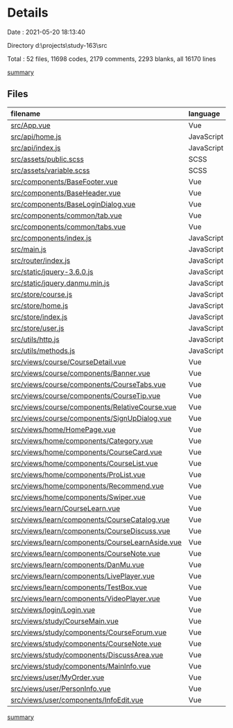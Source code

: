 # Details

Date : 2021-05-20 18:13:40

Directory d:\projects\study-163\src

Total : 52 files,  11698 codes, 2179 comments, 2293 blanks, all 16170 lines

[summary](results.md)

## Files
| filename | language | code | comment | blank | total |
| :--- | :--- | ---: | ---: | ---: | ---: |
| [src/App.vue](/src/App.vue) | Vue | 30 | 1 | 3 | 34 |
| [src/api/home.js](/src/api/home.js) | JavaScript | 1 | 0 | 1 | 2 |
| [src/api/index.js](/src/api/index.js) | JavaScript | 4 | 3 | 3 | 10 |
| [src/assets/public.scss](/src/assets/public.scss) | SCSS | 68 | 5 | 5 | 78 |
| [src/assets/variable.scss](/src/assets/variable.scss) | SCSS | 2 | 1 | 1 | 4 |
| [src/components/BaseFooter.vue](/src/components/BaseFooter.vue) | Vue | 16 | 0 | 2 | 18 |
| [src/components/BaseHeader.vue](/src/components/BaseHeader.vue) | Vue | 175 | 5 | 6 | 186 |
| [src/components/BaseLoginDialog.vue](/src/components/BaseLoginDialog.vue) | Vue | 199 | 3 | 6 | 208 |
| [src/components/common/tab.vue](/src/components/common/tab.vue) | Vue | 19 | 0 | 2 | 21 |
| [src/components/common/tabs.vue](/src/components/common/tabs.vue) | Vue | 50 | 0 | 3 | 53 |
| [src/components/index.js](/src/components/index.js) | JavaScript | 18 | 3 | 4 | 25 |
| [src/main.js](/src/main.js) | JavaScript | 18 | 4 | 3 | 25 |
| [src/router/index.js](/src/router/index.js) | JavaScript | 51 | 1 | 6 | 58 |
| [src/static/jquery-3.6.0.js](/src/static/jquery-3.6.0.js) | JavaScript | 6,895 | 1,911 | 2,076 | 10,882 |
| [src/static/jquery.danmu.min.js](/src/static/jquery.danmu.min.js) | JavaScript | 1 | 0 | 0 | 1 |
| [src/store/course.js](/src/store/course.js) | JavaScript | 152 | 0 | 14 | 166 |
| [src/store/home.js](/src/store/home.js) | JavaScript | 57 | 0 | 3 | 60 |
| [src/store/index.js](/src/store/index.js) | JavaScript | 15 | 0 | 4 | 19 |
| [src/store/user.js](/src/store/user.js) | JavaScript | 52 | 10 | 6 | 68 |
| [src/utils/http.js](/src/utils/http.js) | JavaScript | 50 | 24 | 7 | 81 |
| [src/utils/methods.js](/src/utils/methods.js) | JavaScript | 12 | 5 | 2 | 19 |
| [src/views/course/CourseDetail.vue](/src/views/course/CourseDetail.vue) | Vue | 59 | 0 | 4 | 63 |
| [src/views/course/components/Banner.vue](/src/views/course/components/Banner.vue) | Vue | 179 | 3 | 4 | 186 |
| [src/views/course/components/CourseTabs.vue](/src/views/course/components/CourseTabs.vue) | Vue | 150 | 2 | 8 | 160 |
| [src/views/course/components/CourseTip.vue](/src/views/course/components/CourseTip.vue) | Vue | 67 | 0 | 4 | 71 |
| [src/views/course/components/RelativeCourse.vue](/src/views/course/components/RelativeCourse.vue) | Vue | 56 | 0 | 2 | 58 |
| [src/views/course/components/SignUpDialog.vue](/src/views/course/components/SignUpDialog.vue) | Vue | 122 | 0 | 4 | 126 |
| [src/views/home/HomePage.vue](/src/views/home/HomePage.vue) | Vue | 46 | 0 | 3 | 49 |
| [src/views/home/components/Category.vue](/src/views/home/components/Category.vue) | Vue | 149 | 0 | 9 | 158 |
| [src/views/home/components/CourseCard.vue](/src/views/home/components/CourseCard.vue) | Vue | 116 | 0 | 3 | 119 |
| [src/views/home/components/CourseList.vue](/src/views/home/components/CourseList.vue) | Vue | 86 | 0 | 5 | 91 |
| [src/views/home/components/ProList.vue](/src/views/home/components/ProList.vue) | Vue | 86 | 0 | 4 | 90 |
| [src/views/home/components/Recommend.vue](/src/views/home/components/Recommend.vue) | Vue | 197 | 4 | 2 | 203 |
| [src/views/home/components/Swiper.vue](/src/views/home/components/Swiper.vue) | Vue | 36 | 0 | 8 | 44 |
| [src/views/learn/CourseLearn.vue](/src/views/learn/CourseLearn.vue) | Vue | 111 | 8 | 5 | 124 |
| [src/views/learn/components/CourseCatalog.vue](/src/views/learn/components/CourseCatalog.vue) | Vue | 90 | 2 | 5 | 97 |
| [src/views/learn/components/CourseDiscuss.vue](/src/views/learn/components/CourseDiscuss.vue) | Vue | 76 | 0 | 3 | 79 |
| [src/views/learn/components/CourseLearnAside.vue](/src/views/learn/components/CourseLearnAside.vue) | Vue | 141 | 2 | 3 | 146 |
| [src/views/learn/components/CourseNote.vue](/src/views/learn/components/CourseNote.vue) | Vue | 117 | 0 | 4 | 121 |
| [src/views/learn/components/DanMu.vue](/src/views/learn/components/DanMu.vue) | Vue | 177 | 7 | 5 | 189 |
| [src/views/learn/components/LivePlayer.vue](/src/views/learn/components/LivePlayer.vue) | Vue | 141 | 4 | 6 | 151 |
| [src/views/learn/components/TestBox.vue](/src/views/learn/components/TestBox.vue) | Vue | 197 | 4 | 7 | 208 |
| [src/views/learn/components/VideoPlayer.vue](/src/views/learn/components/VideoPlayer.vue) | Vue | 65 | 3 | 3 | 71 |
| [src/views/login/Login.vue](/src/views/login/Login.vue) | Vue | 4 | 0 | 1 | 5 |
| [src/views/study/CourseMain.vue](/src/views/study/CourseMain.vue) | Vue | 164 | 1 | 6 | 171 |
| [src/views/study/components/CourseForum.vue](/src/views/study/components/CourseForum.vue) | Vue | 243 | 0 | 6 | 249 |
| [src/views/study/components/CourseNote.vue](/src/views/study/components/CourseNote.vue) | Vue | 309 | 5 | 4 | 318 |
| [src/views/study/components/DiscussArea.vue](/src/views/study/components/DiscussArea.vue) | Vue | 199 | 1 | 6 | 206 |
| [src/views/study/components/MainInfo.vue](/src/views/study/components/MainInfo.vue) | Vue | 324 | 3 | 4 | 331 |
| [src/views/user/MyOrder.vue](/src/views/user/MyOrder.vue) | Vue | 63 | 0 | 5 | 68 |
| [src/views/user/PersonInfo.vue](/src/views/user/PersonInfo.vue) | Vue | 33 | 0 | 3 | 36 |
| [src/views/user/components/InfoEdit.vue](/src/views/user/components/InfoEdit.vue) | Vue | 10 | 154 | 0 | 164 |

[summary](results.md)